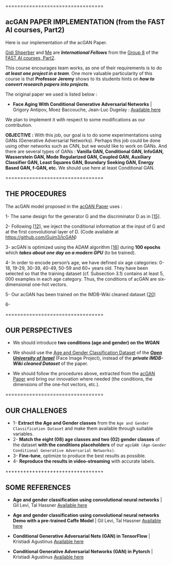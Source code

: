 =================================

## acGAN PAPER IMPLEMENTATION (from the FAST AI courses, Part2)

Here is our implementation of the acGAN Paper. 

[Gidi Shperber](https://github.com/shgidi) and [Me](https://github.com/Kjeanclaude) are ***International Fellows*** from the [Group 8](https://docs.google.com/spreadsheets/d/1KDk38DUlYpMxnZY8HW6e0NzZz9Tp1ngXCx-wpjWYnjI/edit#gid=311141924) of the [FAST AI courses, Part2](http://www.fast.ai/).

This course encourages team works, as one of their requirements is to do ***at least one project in a team***. One more valuable particularity of this course is that **Professor Jeremy** shows to its students hints on ***how to convert research papers into projects***.

The original paper we used is listed below :

-	**Face Aging With Conditional Generative Adversarial Networks** | Grigory Antipov, Moez Baccouche, Jean-Luc Dugelay : [Available here](http://arxiv.org/abs/1702.01983)

We plan to implement it with respect to some modifications as our contribution.

**OBJECTIVE :** With this job, our goal is to do some experimentations using GANs (Generative Adversarial Networks). Perhaps this job could be done using other networks such as CNN, but we would like to work on GANs. And there are several types of GANs : **Vanilla GAN, Conditional GAN, InfoGAN, Wasserstein GAN, Mode Regularized GAN, Coupled GAN, Auxiliary Classifier GAN, Least Squares GAN, Boundary Seeking GAN, Energy Based GAN, f-GAN, etc.**
We should use here at least Conditional GAN.


=================================

## THE PROCEDURES

The acGAN model proposed in the [acGAN Paper](http://arxiv.org/abs/1702.01983) uses :

1- The same design for the generator G and the discriminator D as in [[15]](https://arxiv.org/abs/1511.06434). 

2- Following [[12]](https://arxiv.org/abs/1611.06355), we inject the conditional information at the input of G and at the first convolutional layer of D. (Code available at https://github.com/Guim3/IcGAN)

3- acGAN is optimized using the ADAM algorithm [[16]](https://arxiv.org/abs/1412.6980) during **100 epochs** which ***takes about one day on a modern GPU*** (to be trained). 

4- In order to encode person’s age, we have defined six age categories: 0- 18, 19-29, 30-39, 40-49, 50-59 and 60+ years old. They have been selected so that the training dataset (cf. Subsection 3.1) contains at least 5, 000 examples in each age category. 
Thus, the conditions of acGAN are six-dimensional one-hot vectors.

5- Our acGAN has been trained on the IMDB-Wiki cleaned dataset [[20]](http://www.eurecom.fr/en/publication/4908/download/sec-publi-4908.pdf)

6- 


=================================

## OUR PERSPECTIVES

- We should introduce **two conditions (age and gender) on the WGAN** 

- We should use the [Age and Gender Classification Dataset](http://www.openu.ac.il/home/hassner/Adience/data.html) of the [***Open University of Israel***](http://www.openu.ac.il/en/pages/default.aspx) (Face Image Project), instead of the ***private IMDB-Wiki cleaned Dataset*** of the paper.

- We should follow the procedures above, extracted from the [acGAN Paper](http://arxiv.org/abs/1702.01983) and bring our innovation where needed (the conditions, the dimensions of the one-hot vectors, etc.).


=================================

## OUR CHALLENGES

- 1- **Extract the Age and Gender classes** from the `Age and Gender Classification Dataset` and make them available through suitable variables.
- 2- **Match the eight (08) age classes and two (02) gender classes** of the dataset **with the conditions placeholders** of our `agcGAN (Age-Gender Conditional Generative Adversarial Networks)`.
- 3- **Fine-tune**, optimize to produce the best results as possible.
- 4- **Reproduce the results in video-streaming** with accurate labels.

+++++++++++++++++++++++++++++++++

## SOME REFERENCES
-	**Age and gender classification using convolutional neural networks** | Gil Levi, Tal Hassner
[Available here](http://www.openu.ac.il/home/hassner/projects/cnn_agegender/CNN_AgeGenderEstimation.pdf)

-	**Age and gender classification using convolutional neural networks Demo with a pre-trained Caffe Model** | Gil Levi, Tal Hassner
[Available here](http://nbviewer.jupyter.org/url/www.openu.ac.il/home/hassner/projects/cnn_agegender/cnn_age_gender_demo.ipynb)

-	**Conditional Generative Adversarial Nets (GAN) in TensorFlow** | Kristiadi Agustinus
[Available here](http://wiseodd.github.io/techblog/2016/12/24/conditional-gan-tensorflow/)

-	**Conditional Generative Adversarial Networks (GAN) in Pytorch** | Kristiadi Agustinus
[Available here](http://wiseodd.github.io/techblog/2017/01/20/gan-pytorch/)
